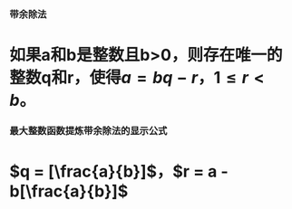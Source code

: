 ### 带余除法

# 如果a和b是整数且b>0，则存在唯一的整数q和r，使得$a = bq - r$，$1\le r < b$。







### 最大整数函数提炼带余除法的显示公式

# $q = [\frac{a}{b}]$，$r = a - b[\frac{a}{b}]$

